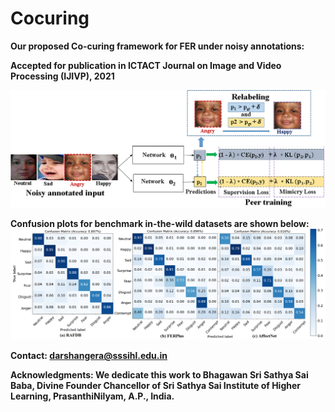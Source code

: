 # Cocuring

<strong> Our proposed Co-curing framework for FER under noisy annotations:<strong>

Accepted for publication in ICTACT Journal on Image and Video Processing (IJIVP), 2021
  
![Proposed framework](images/co_curing_framework.png)
  
  
<strong> Confusion plots for benchmark in-the-wild datasets are shown below: <strong>
![Confusion plots](images/ConfusionPlots_cocuring.png)
    
    
Contact: darshangera@sssihl.edu.in
  
Acknowledgments:
We dedicate this work to Bhagawan Sri Sathya Sai Baba, Divine Founder Chancellor of Sri Sathya Sai Institute of Higher Learning, PrasanthiNilyam, A.P., India.


    
